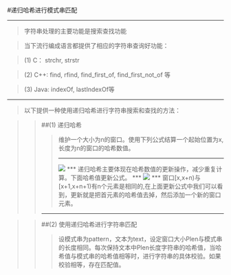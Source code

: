 #递归哈希进行模式串匹配
***
>字符串处理的主要功能是搜索查找功能

>当下流行编成语言都提供了相应的字符串查询好功能：

> (1) C： strchr, strstr

> (2) C++: find, rfind, find_first_of, find_first_not_of 等

> (3) Java: indexOf, lastIndexOf等

***
>以下提供一种使用递归哈希进行字符串搜索和查找的方法：

>>##(1) 递归哈希
>>>维护一个大小为n的窗口。使用下列公式结算一个起始位置为x,长度为n的窗口的哈希数值。
>>>***
>>><img src="http://chart.googleapis.com/chart?cht=tx&chl=\Large h_x=(s_xB^{n-1}+s_{x-1}B^{n-2}+ ...+s_{x+n-2}B^1+s_{x+n-1}B^0) mod P" style="border:none;">
>>>***
>>>递归哈希主要体现在哈希数值的更新操作，减少重复计算。下面哈希值更新公式。
>>>***
>>><img src="http://www.forkosh.com/mathtex.cgi? \Large h_x+1 = [(h_x +P- (s_xB^n-1) mod P) mod P *B + s_(x+1)+(n-1)B^0] mod P">
>>>***
>>>窗口[x,x+n)与[x+1,x+n+1)有n个元素是相同的,在上面更新公式中我们可以看到，更新就是把首元素的哈希值去掉，然后添加一个新的窗口元素。
>>***

>> ##(2) 使用递归哈希进行字符串匹配
>>> 设模式串为pattern，文本为text，设定窗口大小Plen与模式串的长度相同。每次保持文本中Plen长度字符串的哈希值，当哈希值与模式串的哈希值相等时，进行字符串的具体校验。如果校验相等，存在匹配值。
    
    

    
    
